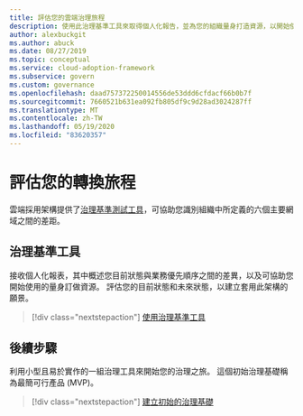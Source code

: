 ```yaml
---
title: 評估您的雲端治理旅程
description: 使用此治理基準工具來取得個人化報告，並為您的組織量身打造資源，以開始使用雲端治理。
author: alexbuckgit
ms.author: abuck
ms.date: 08/27/2019
ms.topic: conceptual
ms.service: cloud-adoption-framework
ms.subservice: govern
ms.custom: governance
ms.openlocfilehash: daad757372250014556de53ddd6cfdacf66b0b7f
ms.sourcegitcommit: 7660521b631ea092fb805df9c9d28ad3024287ff
ms.translationtype: MT
ms.contentlocale: zh-TW
ms.lasthandoff: 05/19/2020
ms.locfileid: "83620357"
---
```

# <a name="assess-your-transformation-journey"></a>評估您的轉換旅程

雲端採用架構提供了[治理基準測試工具](https://cafbaseline.com)，可協助您識別組織中所定義的六個主要網域之間的差距。

## <a name="governance-benchmark-tool"></a>治理基準工具

接收個人化報表，其中概述您目前狀態與業務優先順序之間的差異，以及可協助您開始使用的量身訂做資源。 評估您的目前狀態和未來狀態，以建立套用此架構的願景。

> [!div class="nextstepaction"]
> [使用治理基準工具](https://cafbaseline.com)

## <a name="next-steps"></a>後續步驟

利用小型且易於實作的一組治理工具來開始您的治理之旅。 這個初始治理基礎稱為最簡可行產品 (MVP)。

> [!div class="nextstepaction"]
> [建立初始的治理基礎](./initial-foundation.md)
